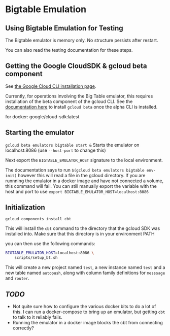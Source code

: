 # Bigtable Emulation

## Using Bigtable Emulation for Testing

The Bigtable emulator is memory only. No structure persists after
restart.

You can also read the testing documentation for these steps.

## Getting the Google CloudSDK & gcloud beta component

See [the Google Cloud CLI installation page](https://cloud.google.com/sdk/docs/install#deb).

Currently, for operations involving the Big Table emulator, this requires installation of the 
beta component of the gcloud CLI. See the [documentation here](https://cloud.google.com/sdk/docs/components)
to install `gcloud beta` once the alpha CLI is installed.

for docker:
google/cloud-sdk:latest <!-- TODO: need to work out details for connection to this. -->

## Starting the emulator

`gcloud beta emulators bigtable start &`
Starts the emulator on localhost:8086 (use `--host-port` to change
this)

Next export the `BIGTABLE_EMULATOR_HOST` signature to the local environment.

The documentation says to run
`$(gcloud beta emulators bigtable env-init)`
however this will read a file in the gcloud directory. If you are runnning the emulator in a docker image and have not connected a volume, this command will fail. You can still
manually export the variable with the host and port to use
`export BIGTABLE_EMULATOR_HOST=localhost:8086`

## Initialization

`gcloud components install cbt`

This will install the `cbt` command to the directory that the gcloud SDK was installed into. Make sure that this directory is in your environment PATH

you can then use the following commands:

```bash
BIGTABLE_EMULATOR_HOST=localhost:8086 \
    scripts/setup_bt.sh
```

This will create a new project named `test`, a new instance named `test` and a new table named `autopush`, along with column family definitions for `messsage` and `router`.

## *TODO*

* Not quite sure how to configure the various docker bits to do a lot of this. I can run a docker-compose to bring up an emulator, but getting `cbt` to talk to it reliably fails.
* Running the emulator in a docker image blocks the cbt from connecting correctly?
